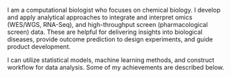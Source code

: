 I am a computational biologist who focuses on chemical biology. I develop and apply analytical approaches to integrate and interpret omics (WES/WGS, RNA-Seq), and high-throughput screen (pharmacological screen) data. These are helpful for delivering insights into biological diseases, provide outcome prediction to design experiments, and guide product development.

I can utilize statistical models, machine learning methods, and construct workflow for data analysis. Some of my achievements are described below.
